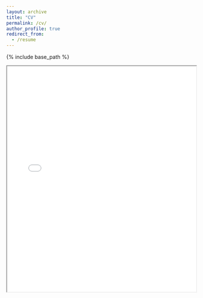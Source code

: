 ```yaml
---
layout: archive
title: "CV"
permalink: /cv/
author_profile: true
redirect_from:
  - /resume
---
```


{% include base_path %}

<iframe src="files/Siddharth_CV_Oct24.pdf" width="100%" height="600px"></iframe>
